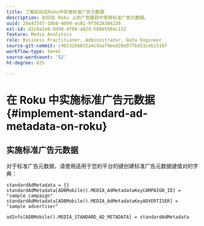 ```yaml
---
title: 了解如何在Roku中实施标准广告元数据
description: 如何在 Roku 上的广告跟踪中使用标准广告元数据。
uuid: 20a437d7-18b8-4099-ac81-9f3628384236
exl-id: d2c0a1e0-8d40-4f60-a82d-5860550ac152
feature: Media Analytics
role: Business Practitioner, Administrator, Data Engineer
source-git-commit: c96532bb032a4c9aaf9eed28d97fbd33ceb1516f
workflow-type: tm+mt
source-wordcount: '52'
ht-degree: 82%

---
```


# 在 Roku 中实施标准广告元数据{#implement-standard-ad-metadata-on-roku}

## 实施标准广告元数据

对于标准广告元数据，请使用适用于您的平台的键创建标准广告元数据键值对的字典：

```
standardAdMetadata = {} 
standardAdMetadata[ADBMobile().MEDIA_AdMetadataKeyCAMPAIGN_ID] = "sample campaign" 
standardAdMetadata[ADBMobile().MEDIA_AdMetadataKeyADVERTISER] = "sample advertiser" 

adInfo[ADBMobile().MEDIA_STANDARD_AD_METADATA] = standardAdMetadata 
```
